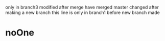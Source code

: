 only in branch3
modified after merge
have merged
master changed after making a new branch
this line is only in branch1
before new branch made

# noOne
